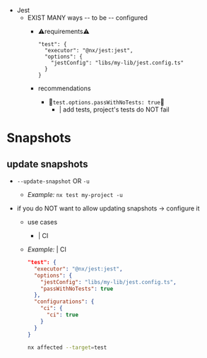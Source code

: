 * Jest
  * EXIST MANY ways -- to be -- configured
    * ⚠️requirements⚠️

        ```json, title=jest.config.json
        "test": {
          "executor": "@nx/jest:jest",
          "options": {
            "jestConfig": "libs/my-lib/jest.config.ts"
          }
        }
        ```
    * recommendations
      * 👀`test.options.passWithNoTests: true`👀
        * | add tests, project's tests do NOT fail

# Snapshots

## update snapshots
* `--update-snapshot` OR `-u`
  * _Example:_ `nx test my-project -u`

* if you do NOT want to allow updating snapshots -> configure it
  * use cases
    * | CI
  * _Example:_ | CI

    ```json
    "test": {
      "executor": "@nx/jest:jest",
      "options": {
        "jestConfig": "libs/my-lib/jest.config.ts",
        "passWithNoTests": true
      },
      "configurations": {
        "ci": {
          "ci": true
        }
      }
    }
    ```

    ```bash
    nx affected --target=test
    ```
